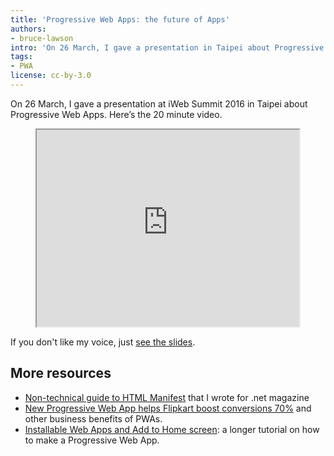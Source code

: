 ```yaml
---
title: 'Progressive Web Apps: the future of Apps'
authors:
- bruce-lawson
intro: 'On 26 March, I gave a presentation in Taipei about Progressive Web Apps. Here’s the 20 minute video.'
tags:
- PWA
license: cc-by-3.0
---
```


On 26 March, I gave a presentation at iWeb Summit 2016 in Taipei about Progressive Web Apps. Here’s the 20 minute video.

<figure block="figure">
	<iframe elem="media" width="420" height="315" src="https://www.youtube.com/embed/MSldc28Hvp0"  allowfullscreen></iframe>
</figure>

If you don't like my voice, just [see the slides](http://www.slideshare.net/brucelawson/bruce-lawson-progressive-web-apps-the-future-of-apps).

## More resources

- [Non-technical guide to HTML Manifest](https://medium.com/net-magazine/html-manifest-402e6a8cc0e9#.kyg4r82s2) that I wrote for .net magazine
- [New Progressive Web App helps Flipkart boost conversions 70%](https://developers.google.com/web/showcase/case-study/flipkart?hl=en) and other business benefits of PWAs.
- [Installable Web Apps and Add to Home screen](/articles/installable-web-apps/): a longer tutorial on how to make a Progressive Web App.